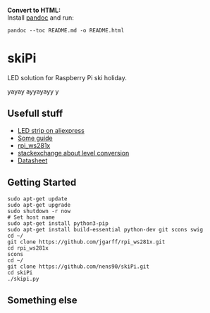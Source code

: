 **Convert to HTML:**  
Install [pandoc](https://pandoc.org/MANUAL.html) and run:  

    pandoc --toc README.md -o README.html

# skiPi
LED solution for Raspberry Pi ski holiday.

yayay ayyayayy y


## Usefull stuff

* [LED strip on aliexpress](https://www.aliexpress.com/item/WS2811-led-strip-5m-150-Pixels-ws2811-ic-DC-12V-led-strip-Addressable-Digital-5050-RGB/32830405129.html?spm=a2g0s.9042311.0.0.6FlhxP)
* [Some guide](https://learn.adafruit.com/neopixels-on-raspberry-pi?view=all)
* [rpi_ws281x](https://github.com/jgarff/rpi_ws281x)
* [stackexchange about level conversion](https://electronics.stackexchange.com/questions/210205/driving-ws2811-led-strip-from-microcontroller)
* [Datasheet](https://cdn-shop.adafruit.com/datasheets/WS2811.pdf)


## Getting Started  

    sudo apt-get update
    sudo apt-get upgrade
    sudo shutdown -r now
    # Set host name
    sudo apt-get install python3-pip
    sudo apt-get install build-essential python-dev git scons swig
    cd ~/
    git clone https://github.com/jgarff/rpi_ws281x.git
    cd rpi_ws281x
    scons
    cd ~/
    git clone https://github.com/nens90/skiPi.git
    cd skiPi
    ./skipi.py


## Something else
